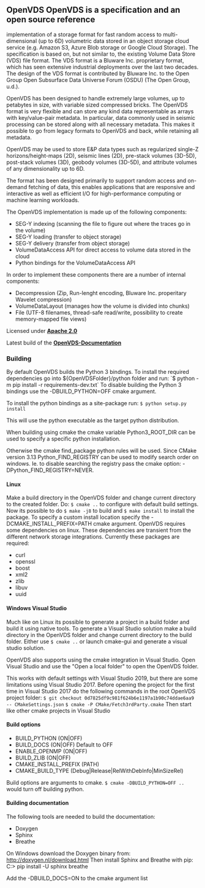 ## OpenVDS OpenVDS is a specification and an open source reference
implementation of a storage format for fast random access to multi-dimensional
(up to 6D) volumetric data stored in an object storage cloud service (e.g.
Amazon S3, Azure Blob storage or Google Cloud Storage). The specification is
based on, but not similar to, the existing Volume Data Store (VDS) file format.
The VDS format is a Bluware Inc. proprietary format, which has seen extensive
industrial deployments over the last two decades. The design of the VDS format
is contributed by Bluware Inc. to the Open Group Open Subsurface Data Universe
Forum (OSDU) (The Open Group, u.d.).

OpenVDS has been designed to handle extremely large volumes, up to petabytes in
size, with variable sized compressed bricks. The OpenVDS format is very
flexible and can store any kind data representable as arrays with
key/value-pair metadata. In particular, data commonly used in seismic
processing can be stored along with all necessary metadata. This makes it
possible to go from legacy formats to OpenVDS and back, while retaining all
metadata.

OpenVDS may be used to store E&P data types such as regularized single-Z
horizons/height-maps (2D), seismic lines (2D), pre-stack volumes (3D-5D),
post-stack volumes (3D), geobody volumes (3D-5D), and attribute volumes of any
dimensionality up to 6D.

The format has been designed primarily to support random access and on-demand
fetching of data, this enables applications that are responsive and interactive
as well as efficient I/O for high-performance computing or machine learning
workloads.

The OpenVDS implementation is made up of the following components:
- SEG-Y indexing (scanning the file to figure out where the traces go in the volume)
- SEG-Y loading (transfer to object storage)
- SEG-Y delivery (transfer from object storage)
- VolumeDataAccess API for direct access to volume data stored in the cloud
- Python bindings for the VolumeDataAccess API

In order to implement these components there are a number of internal components:
- Decompression (Zip, Run-lenght encoding, Bluware Inc. properitary Wavelet compression)
- VolumeDataLayout (manages how the volume is divided into chunks)
- File (UTF-8 filenames, thread-safe read/write, possibility to create memory-mapped file views)

Licensed under [**Apache 2.0**](https://gitlab.opengroup.org/osdu/open-vds/blob/master/LICENSE)

Latest build of the [**OpenVDS-Documentation**](http://osdu.pages.community.opengroup.org/platform/domain-data-mgmt-services/seismic/open-vds)

### Building
By default OpenVDS builds the Python 3 bindings. To install the required
dependencies go into ${OpenVDSFolder}/python folder and run:
`$ python -m pip install -r requirements-dev.txt`
To disable building the Python 3 bindings use the -DBUILD_PYTHON=OFF cmake argument.

To install the python bindings as a site-package run:
`$ python setup.py install`

This will use the python executable as the target python distribution.

When building using cmake the cmake variable Python3_ROOT_DIR can be used to
specify a specific python installation.

Otherwise the cmake find_package
python rules will be used. Since CMake version 3.13 Python_FIND_REGISTRY can be
used to modify search order on windows. Ie. to disable searching the registry
pass the cmake option: -DPython_FIND_REGISTRY=NEVER.

#### Linux
Make a build directory in the OpenVDS folder and change current directory to the created folder.
Do:
`$ cmake ..`
to configure with default build settings. Now its possible to do `$ make -j8`
to build and `$ make install` to install the package. To specify a custom
install location specify the -DCMAKE_INSTALL_PREFIX=PATH cmake argument.
OpenVDS requires some dependencies on linux. These dependencies are transient
from the different network storage integrations. Currently these packages are required:
- curl
- openssl
- boost
- xml2
- zlib
- libuv
- uuid

#### Windows Visual Studio
Much like on Linux its possible to generate a project in a build folder and
build it using native tools.  To generate a Visual Studio solution make a build
directory in the OpenVDS folder and change current directory to the build
folder. Either use `$ cmake ..` or launch cmake-gui and generate a visual
studio solution.

OpenVDS also supports using the cmake integration in Visual Studio. Open Visual
Studio and use the "Open a local folder" to open the OpenVDS folder.

This works with default settings with Visual Studio 2019, but there are some
limitations using Visual Studio 2017. Before opening the project for the first
time in Visual Studio 2017 do the following commands in the root OpenVDS project
folder:
`$ git checkout 0d7825df9c981f624b6e1197a1b90c74ddae6aa9 -- CMakeSettings.json`
`$ cmake -P CMake/Fetch3rdParty.cmake`
Then start like other cmake projects in Visual Studio


#### Build options
- BUILD_PYTHON (ON|OFF)
- BUILD_DOCS (ON|OFF) Default to OFF
- ENABLE_OPENMP (ON|OFF)
- BUILD_ZLIB (ON|OFF)
- CMAKE_INSTALL_PREFIX (PATH)
- CMAKE_BUILD_TYPE (Debug|Release|RelWithDebInfo|MinSizeRel)

Build options are arguments to cmake. `$ cmake -DBUILD_PYTHON=OFF ..` would turn off building python.

#### Building documentation
The following tools are needed to build the documentation:
- Doxygen
- Sphinx
- Breathe

On Windows download the Doxygen binary from: http://doxygen.nl/download.html
Then install Sphinx and Breathe with pip:
C:\> pip install -U sphinx breathe

Add the -DBUILD_DOCS=ON to the cmake argument list
